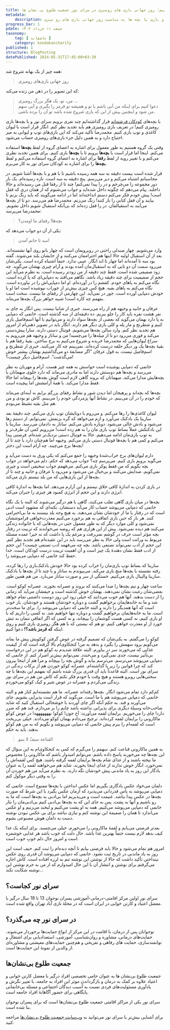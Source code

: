 ```yaml
---
title: بیا بازی کنیم؛ روز جهانی بازی های رومیزی در سرای نور جمعیت طلوع بی نشان ها
metadata: 
    description: حضور داوطلبان خیریه کودکان فرشته اند در سرای نور جمعیت طلوع بی نشان ها و بازی با بچه ها به مناسبت روز جهانی بازی های رو میزی
progress_bar: 1
pdate: جمعه ۱۱ خرداد ۱۴۰۳
taxonomy:
    tag: [ عاشقانه ]
    category: koodakancharity
published: 1
structure: BlogPosting
datePublished: 2024-05-31T17:45:00+03:30
---
```

<!--

![ ب ](tired_boy.webp)

<div class="align-center">
Generated by <a href="https://www.bing.com/images/create/a-tired-boy-with-his-head-on-his-desk2c-alone-and-w/1-665600a4c07447cab5ccad973f402141?id=KKPJsOo4KsTMs41Fccdfmw%3D%3D&view=detailv2&idpp=genimg&noidpclose=1&thId=OIG2.kH.YxjNHkZpJ1Z7nXYZM&FORM=SYDBIC&ssp=1&safesearch=moderate&setlang=en&cc=XL&PC=SANSAAND">Microsoft Copilot</a>
</div>
-->
 
همه چیز از یک بهانه شروع شد: 

> روز جهانی بازی‌های رومیزی

که این تصویر را در ذهن من زنده می‌کند:

> من، تو، یک هگز بزرگ رومیزی ...  
دعوا کنیم برای اینکه من آبی باشم یا تو و همیشه تو قرمز را بگیری و آبی سهم من شود و اینچنین پیش از این که بازی شروع شده باشد تو آن را برده باشی.

با بچه‌های 
[کودکان فرشته‌اند](/categories/koodakancharity)
 قرار گذاشته‌ایم چند نفری برویم سرای نور و با بچه‌ها بازی رومیزی کنیم! در تعریف بازی رومیزی هم باید تجدید نظر کنم. انگار قرار است با لیوان کاغذی و توپ بازی کنیم. محمدرضا تأکید می‌کند که این بازی‌های توپ و لیوانی به میز احتیاج دارد و به همین دلیل جزء بازی‌های رومیزی حساب می‌شود.


وقتی یک گروه هستیم به طور معمول برای اشاره به اعضای گروه از لفظ **بچه‌ها** استفاده می‌کنم. اینجا اما قرار است با **بچه‌ها** برویم تا با **بچه‌ها** بازی کنیم. برای همین تجدید نظری می‌کنم و با تغییر رویه از لفظ **رفقا** برای اشاره به اعضای گروه استفاده می‌کنم و لفظ **بچه‌ها** را برای اشاره به کودکان سرای نور به کار می‌برم.

قرار شده است بیست دقیقه به سه همه رسیده باشیم تا با هم و با بچه‌ها آشنا شویم. در محاسباتم اشتباه می‌کنم و دیر می‌رسم. پنج دقیقه به سه است. تازه رسیده‌ام. یک بار دور مجموعه را می‌چرخم و در را پیدا نمی‌کنم! چند تا از رفقا قبل من رسیده‌اند و حالا  داخلند. پیام می‌دهم که چگونه داخل شده‌اید و جواب می‌شنوم که از همان دری که قفل است! پیش خودم فکر می‌کنم دستم انداخته‌اند اما در ادامه می‌گویند که باید زنگ بزنم تا بیایند و آن قفل کتابی را باز کنند! زنگ می‌زنم. محمدرضا هم می‌رسد. دو تا از بچه‌ها می‌آیند به استقبالمان. در را قفل زده‌اند که بی‌آنکه استقبال شویم داخل نشویم. محمدرضا می‌پرسد:

> بچه‌ها! رفقای ما اومدن؟

یکی از آن دو جواب می‌دهد که:

> سه تا خانم آمدن!

وارد می‌شویم. چهار صندلی راحتی در روبرویمان است که چهار بانو روی آنها نشسته‌اند. بعد از آن استقبال اولیه حالا اینها هم احتراممان می‌کنند و از جایشان بلند می‌شوند. گفته بود سه تا آمده‌اند اما چهار تا اند انگار. عیبی ندارد. حتماً اشتباه کرده است. یکی‌شان می‌رود سمت آن دو تایی که به استقبال‌مان آمده بودند و آرام چیزی بهشان می‌گوید. چه زود صمیمی شده است. فقط چند دقیقه از من زودتر رسیده است. به نظرم می‌آید این حجم از صمیمیت برای چند دقیقه زیاد باشد. نگاهم می‌افتد به دمپایی‌ای که پا کرده است. نگاه می‌کنم به پاهای خودم. کفشم را در آورده‌ام. او اما دمپایی‌اش را در نیاورده است. نگاه می‌کنم به پاهای بقیه. هیچ کس چیزی بیش‌تر از جوراب نپوشیده است اما او با خودش دمپایی آورده است. جور در نمی‌آید. این چهارمی از رفقای ما نیست. سخت است بفهمم چه کاره است! شبیه خواهر بزرگ بچه‌ها می‌ماند. 

عرفان و حانیه و وجیهه هم از راه می‌رسند. خبری از شانیا نیست. پس انگار به جای نه نفر هشت نفره باید کار را جلو ببریم. ده دقیقه‌ای از سه گذشته است. خانمی که دمپایی به پا دارد بهمان می‌گوید که بعضی از بچه‌ها سواد دارند و می‌توانیم با آنها اسم‌فامیل بازی کنیم و شطرنج و مار پله و کلی بازی دیگر هم دارند. انگار باید در تصویر ذهنی‌ام از امروز هم تجدید نظر کنم. وارد سالن بچه‌ها می‌شویم. فوتبال دستی دارند. سارا پیش‌دستی می‌کند و فوری می‌رود دو تا از میله‌ها را می‌چسبد! من و ساناز و وجیهه هم می‌رویم به سراغ لیوان‌هایی که محمدرضا خریده و شروع می‌کنیم به برج ساختن. بقیهٔ رفقا هم با بقیهٔ بچه‌ها یک ور دیگر حلقه درست کرده‌اند. نمی‌بینم چه کار می‌کنند. خبری از شطرنج و اسم‌فامیل نیست. به قول عرفان "اگر مسابقهٔ دو می‌گذاشتیم بهشان بیشتر خوش می‌گذشت". اسم‌فامیل دیگر چیست؟! 

خانمی که دمپایی پوشیده است حواسش به همه چیز هست. آرام و مهربان به نظر می‌رسد و بچه‌ها هم دوستش دارند اما به مادری می‌ماند که دارد جلوی میهمانان با بچه‌هایش مدارا می‌کند. میهمانان که بروند گاهی لازم است گوش بچه‌ها را بپیچاند اما حالا فقط مدارا می‌کند. با همهٔ آرامشش اما پیچیده است. 

بچه‌ها که بچه‌اند و پرهیجان اما دیدن شور و نشاط رفقای بزرگم برایم به آینه‌ای می‌ماند که خودم را در آن می‌بینم. در نشاط آنها پژمردگی‌ خودم را می‌بینم. کاش تو بودی و من هم مثل بقیه‌ نشیط می‌بودم.

لیوان کاغذی‌ها را رها می‌کنم. و می‌روم با دوتایشان توپ بازی می‌کنم. چند دقیقهٔ بعد سارینا یک بادکنک می‌آورد و ازم می‌خواهد که گره بزنمش. نمی‌توانم. از دستم رها می‌شود و بادش خالی می‌شود. دوباره بادش می‌کنم. ساناز به دادمان می‌رسد. سارینا با این بادکنکش عملاً بساط توپ بازی مان را به هم زده است! می‌رویم کمی آن طرف‌تر و به توپ بازی‌مان ادامه می‌دهیم. حالا به فوتبال دستی نزدیک‌تر شده‌ام. فرصتی پیدا می‌کنم و کمی هم با بچه‌ها فوتبال دستی بازی می‌کنم. وجیهه اما هم‌چنان دارد با چند تا از بچه‌ها برج می‌چیند. چه آرام است این دختر! 

دارم لیوان‌های برج خراب‌شدهٔ وجیهه را جمع می‌کنم که یکی ورق به دست می‌آید و می‌گوید برویم بازی کنیم. می‌پرسم چه؟ جواب می‌دهد که حکم. دلم می‌خواهد در جواب بچه بگویم که من فقط پوکر بازی می‌کنم. می‌فهمم جواب سخیفی است و چیزی نمی‌گویم. صدایش می‌کنند و بی‌خیال من می‌شود و می‌رود با عرفان و حانیه و چند تا از بچه‌ها از این بازی‌هایی که من بلد نیستم بازی می‌کند.

در بازی کردن به اندازهٔ کافی خلاق نیستم و این آزارم می‌دهد. اما بچه‌ها به اندازهٔ کافی انرژی دارند و این حجم از انرژی کمبود هر چیزی را جبران می‌کند.

بچه‌ها در میان بازی گاهی تقلب می‌کنند، گاهی با هم درگیر می‌شوند که البته با یک نگاه خانمی که دمپایی می‌پوشد حساب کار می‌آید دستشان. نکته‌ای که مشهود است ادبی است که در رفتار با ما از خودشان نشان می‌دهند. به هیچ وجه بلد نیستند به ما بی‌احترامی کنند. هر بار که حین بازی اتفاقی به هم برخورد می‌کنیم معذرت‌خواهی فراموششان نمی‌شود و کلی موارد دیگر که به طور معمول حتی در بچه‌هایی که با خانواده زندگی می‌کنند هم دیده نمی‌شود. پیش از این هزاری هم که روضه می‌خواندند که تربیت در رفتار بچه مؤثر است حرف در گوشم نمی‌رفت و مرغم یک پا داشت که نه خیر! عمده مسئله مربوط به وراثت است ولی حالا به نظر می‌رسد باید در این عقیده‌ام هم تجدید نظر کنم. این حجم از ادب نمی‌تواند تصنعی باشد. بچه چه می‌فهمد ادب تصنعی چیست؟ این حجم از ادب فقط نشان دهندهٔ‌ یک چیز است و آن اهمیت تربیت درست کودکان است. خدا حفظ کند خانمی که دمپایی می‌پوشد را.

سارینا که بساط توپ بازی‌مان را خراب کرده بود حالا خودش بادکنک‌بازی را رها کرده، رفته نشسته با بچه‌ها منچ بازی می‌کند. می‌پیوندم به ساناز و با چند تا از بچه‌ها با بادکنک سارینا والیبال بازی می‌کنیم. خستگی از سر و صورت ساناز می‌بارد. من هم همین طور.  

ساعت چهار و نیم بچه‌ها را صدا می‌کنند که بروند و عصرانه بخورند. عصرانه کوکو است. بعضی‌شان رغبت نشان نمی‌دهند. بهشان خوش گذشته است و حیفشان می‌آید که زمانی را از دست بدهند. آنها هم خوب می‌دانند که خیلی زود این روز دوست داشتنی تمام خواهد شد و ما به خانه‌هایمان برخواهیم گشت و دوباره خودشان هستند و خودشان. باز خوب است که آنها همدیگر را دارند و البته خانمی که دمپایی می‌پوشد را. برای ما سخت‌تر است. ما به خانه‌هایمان برخواهیم گشت و دوباره تنها خواهیم شد. نه کسی را داریم که با او بازی کنیم، نه کسی هست گوشمان را بپیچاند، و نه کسی که اگر اتفاقی تنمان به تنش خورد از او معذرت خواهی کنیم. تو هم که نیستی که با هم هگز رومیزی بازی کنیم و روی اینکه **که قرمز باشد؟!** دعوا کنیم. 

کوکو را می‌گفتم. به یکی‌شان که تصمیم گرفته در عوض گرفتن کوکویش پیش ما بماند می‌گویم برود سهمش را بگیرد و بدهد به من! کنجکاوی‌ام بالا گرفته است که از کیفیت غذایی که می‌خورند سر در بیاورم. البته علاقهٔ شدیدم به کوکو هم در این درخواست بی‌تأثیر نیست. جدی نمی‌گیرد و می‌خندد. نمی‌توانم بیش‌تر اصرار کنم. از خانمی که دمپایی می‌پوشد می‌ترسم. می‌ترسم بیاید و گوش بچه را بپیچاند و مرا هم از اینجا بیرون کند که چرا قوانین را زیر پا گذاشته‌ام. عصرانه کوکو خوردن هم از برکات زندگی در سرای نور است. البته قاعدتاً باید آن قدری بزرگ شده باشم که بفهمم این بچه‌ها با چه سختی‌هایی روبرو هستند و هیچ وقت با خودم فکر نکنم که کاش من هم در سرای نور زندگی می‌کردم و عصرانه در عوض شیر و کیک کوکو می‌خوردم.

کم‌کم دارد تمام می‌شود انگار. بچه‌ها رفته‌اند عصرانه. ما هم نشسته‌ایم کنار هم و البته خانمی که دمپایی می‌پوشد هم با ما است. می‌گوید که قرار است پذیرایی بشویم. چای می‌آورند و قند. به حکم آنکه اگر چای آوردند با خوشحالی استقبال کنید که شاید صاحب‌خانه وسیلهٔ دیگری برای پذیرایی نداشته باشد چایم را بر می‌دارم. قند هم که ضرر دارد! چای را می‌خوریم. برایمان لقمه می‌آورند: آخ جون! کوکو! نهههههههه! در عوض کوکو ماکارونی را برایمان لقمه کرده‌اند. ترجیح می‌دادم بهمان کوکو می‌دادند. خیلی بی‌ریخت است که لقمه‌ام را ببرم پیش خانمی که دمپایی می‌پوشد و بگویم که به من هم کوکو بدهند. باید به حکم

> القناعة سیفٌ لا ینبو

به همین ماکارونی قناعت کنم.  سهمم را می‌گیرم که کمی به کنجکاوی‌ام به این سؤال که این بچه‌ها چه می‌خورند پاسخ داده باشم. می‌توانم امیدوار باشم که ماکارونی را مخصوص ما نپخته باشند و از غذای شام بچه‌ها برایمان لقمه گرفته باشند. هیچ کس لقمه‌اش را نمی‌خورد. انگار خوش ندارند از غذای اینجا بخورند. شاید هم می‌خواهند لقمه را به عنوان یادگار این روز به یاد ماندنی پیش خودشان نگه دارند. به نظرم می‌آید من هم خوردن آن را به وقتی دیگر موکول کنم.

دلمان می‌خواد عکس یادگاری بگیریم اما عکس انداختن با بچه‌ها ممنوع است. خانمی که دمپایی می‌پوشد به پاس قدردانی می‌پذیرد که ازمان عکس بگیرد با این شرط که صورت بچه‌ها در عکس پیدا نباشد. غنیمت است و می‌پذیریم اما بی‌ادبی به بچه‌ها است که ما به رو باشیم و آنها به پشت. پس به جای این که به بچه‌ها بی‌ادبی کنیم بی‌ادبی‌مان را نثار خانمی که دمپایی می‌پوشد می‌کنیم. همه به او پشت می‌کنیم و لبخند می‌زنیم و او عکس می‌اندازد تا همان را ضمیمهٔ این نوشته کنم و نیازی نباشد برای بی عکس نبودن نوشته دست به دامان هوش مصنوعی بشوم.

بعدتر فرصتی می‌یابم و لقمهٔ ماکارونی را می‌خورم. خیلی می‌چسبد. برای اینکه یک غذا کیف بدهد لازم نیست حتماً بهترین غذا باشد. حال دلت که خوب باشد هر غذایی خوشمزه است و امروز حال دلم خوبِ خوب است.

امروز هم تمام می‌شود و حالا باید فرصتی بیابم تا آنچه دیده‌ام را ثبت کنم. حیف است این روز به یاد ماندنی در تاریخ ثبت نشود. خانمی که دمپایی می‌پوشد آن قدری روی عکس نینداختن تأکید داشت که حالا از نوشتن این نوشته تنم به لرزه افتاده است. کاش اجازه می‌گرفتم برای نوشتن و انتشار آن با این حال امیدوارم که از من به جرم نوشتن این نوشته شکایت نکند...

## سرای نور کجاست؟

سرای نور اولین مرکز اقامتی-درمانی-آموزشی پسران نوجوان 13 تا 18 سال درگیر با معضل اعتیاد و کارتن خوابی در ایران است که در محلهٔ نازی آباد تهران واقع شده است.

## در سرای نور چه می‌گذرد؟

نوجوانان پس از درمان، با اقامت در این مرکز از انواع حمایت‌ها برخوردار می‌شوند. حمایت‌های درمانی، مشاوره و روان‌شناسی، آموزشی، استعدادیابی برای اشتغال و توانمندسازی، حمایت های رفاهی و تفریحی و هم‌چنین حمایت‌های معیشتی و مشاوره‌ای از والدین از نمونهٔ این حمایت‌ها است.

## جمعیت طلوع بی‌نشان‌ها

جمعیت طلوع بی‌نشان ها به عنوان حامی تخصصی افراد درگیر با معضل کارتن خوابی و اعتیاد علاوه بر کمک به درمان و بازگرداندن موثر این افراد به جامعه، با تغییر نگرش و یادآوری مسئولیت‌های فردی نسبت به آسیب دیدگان اجتماعی و مسئله بی‌خانمانی پایگاهی برای حضور آگاهانهٔ افراد جامعه است.

سرای نور یکی از مراکز اقامتی جمعیت طلوع بی‌نشان‌ها است که برای پسران نوجوان بنا شده است.

برای آشنایی بیش‌تر با سرای نور می‌توانید به 
[وب‌سایت جمعیت طلوع بی‌نشا‌ن‌ها](https://toloo.org/)
 مراجعه کنید.